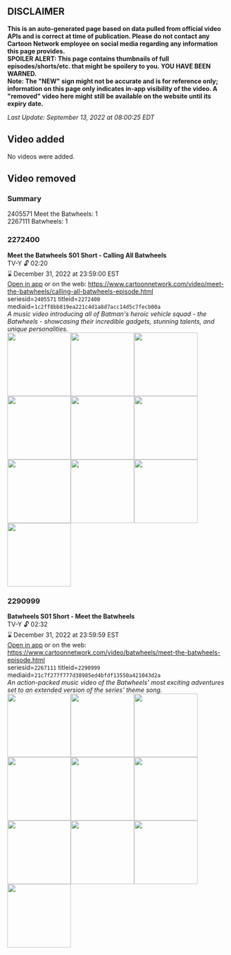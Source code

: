 ## DISCLAIMER
**This is an auto-generated page based on data pulled from official video APIs and is correct at time of publication. Please do not contact any Cartoon Network employee on social media regarding any information this page provides.**  
**SPOILER ALERT: This page contains thumbnails of full episodes/shorts/etc. that might be spoilery to you. YOU HAVE BEEN WARNED.**  
**Note: The "NEW" sign might not be accurate and is for reference only; information on this page only indicates in-app visibility of the video. A "removed" video here might still be available on the website until its expiry date.**  

_Last Update: September 13, 2022 at 08:00:25 EDT_
## Video added
No videos were added.  
## Video removed
### Summary
2405571 Meet the Batwheels: 1  
2267111 Batwheels: 1  
### 2272400
**Meet the Batwheels S01 Short - Calling All Batwheels**  
TV-Y 🔓 02:20  
⌛ December 31, 2022 at 23:59:00 EST  
[Open in app](https://cnvideo.sercomkc.org/redirector.html?type=cnapp&seriesid=1000000000093702&titleid=2272400&mediaid=1c2ff8bb819ea221c4d1a8d7acc14d5c7fecb00a) or on the web: https://www.cartoonnetwork.com/video/meet-the-batwheels/calling-all-batwheels-episode.html  
seriesid=`2405571` titleid=`2272400` mediaid=`1c2ff8bb819ea221c4d1a8d7acc14d5c7fecb00a`  
_A music video introducing all of Batman's heroic vehicle squad - the Batwheels - showcasing their incredible gadgets, stunning talents, and unique personalities._  
<a href="https://s3.amazonaws.com/cartoonorchestrator/2272400_001_1280x720.jpg"><img src="https://s3.amazonaws.com/cartoonorchestrator/2272400_001_640x360.jpg" height="144px" /></a><a href="https://s3.amazonaws.com/cartoonorchestrator/2272400_002_1280x720.jpg"><img src="https://s3.amazonaws.com/cartoonorchestrator/2272400_002_640x360.jpg" height="144px" /></a><a href="https://s3.amazonaws.com/cartoonorchestrator/2272400_003_1280x720.jpg"><img src="https://s3.amazonaws.com/cartoonorchestrator/2272400_003_640x360.jpg" height="144px" /></a><a href="https://s3.amazonaws.com/cartoonorchestrator/2272400_004_1280x720.jpg"><img src="https://s3.amazonaws.com/cartoonorchestrator/2272400_004_640x360.jpg" height="144px" /></a><a href="https://s3.amazonaws.com/cartoonorchestrator/2272400_005_1280x720.jpg"><img src="https://s3.amazonaws.com/cartoonorchestrator/2272400_005_640x360.jpg" height="144px" /></a><a href="https://s3.amazonaws.com/cartoonorchestrator/2272400_006_1280x720.jpg"><img src="https://s3.amazonaws.com/cartoonorchestrator/2272400_006_640x360.jpg" height="144px" /></a><a href="https://s3.amazonaws.com/cartoonorchestrator/2272400_007_1280x720.jpg"><img src="https://s3.amazonaws.com/cartoonorchestrator/2272400_007_640x360.jpg" height="144px" /></a><a href="https://s3.amazonaws.com/cartoonorchestrator/2272400_008_1280x720.jpg"><img src="https://s3.amazonaws.com/cartoonorchestrator/2272400_008_640x360.jpg" height="144px" /></a><a href="https://s3.amazonaws.com/cartoonorchestrator/2272400_009_1280x720.jpg"><img src="https://s3.amazonaws.com/cartoonorchestrator/2272400_009_640x360.jpg" height="144px" /></a><a href="https://s3.amazonaws.com/cartoonorchestrator/2272400_010_1280x720.jpg"><img src="https://s3.amazonaws.com/cartoonorchestrator/2272400_010_640x360.jpg" height="144px" /></a>
### 2290999
**Batwheels S01 Short - Meet the Batwheels**  
TV-Y 🔓 02:32  
⌛ December 31, 2022 at 23:59:59 EST  
[Open in app](https://cnvideo.sercomkc.org/redirector.html?type=cnapp&seriesid=1000000000093702&titleid=2290999&mediaid=21c7f277f777d38985ed4bfdf13550a421043d2a) or on the web: https://www.cartoonnetwork.com/video/batwheels/meet-the-batwheels-episode.html  
seriesid=`2267111` titleid=`2290999` mediaid=`21c7f277f777d38985ed4bfdf13550a421043d2a`  
_An action-packed music video of the Batwheels' most exciting adventures set to an extended version of the series' theme song._  
<a href="https://s3.amazonaws.com/cartoonorchestrator/2290999_001_1280x720.jpg"><img src="https://s3.amazonaws.com/cartoonorchestrator/2290999_001_640x360.jpg" height="144px" /></a><a href="https://s3.amazonaws.com/cartoonorchestrator/2290999_002_1280x720.jpg"><img src="https://s3.amazonaws.com/cartoonorchestrator/2290999_002_640x360.jpg" height="144px" /></a><a href="https://s3.amazonaws.com/cartoonorchestrator/2290999_003_1280x720.jpg"><img src="https://s3.amazonaws.com/cartoonorchestrator/2290999_003_640x360.jpg" height="144px" /></a><a href="https://s3.amazonaws.com/cartoonorchestrator/2290999_004_1280x720.jpg"><img src="https://s3.amazonaws.com/cartoonorchestrator/2290999_004_640x360.jpg" height="144px" /></a><a href="https://s3.amazonaws.com/cartoonorchestrator/2290999_005_1280x720.jpg"><img src="https://s3.amazonaws.com/cartoonorchestrator/2290999_005_640x360.jpg" height="144px" /></a><a href="https://s3.amazonaws.com/cartoonorchestrator/2290999_006_1280x720.jpg"><img src="https://s3.amazonaws.com/cartoonorchestrator/2290999_006_640x360.jpg" height="144px" /></a><a href="https://s3.amazonaws.com/cartoonorchestrator/2290999_007_1280x720.jpg"><img src="https://s3.amazonaws.com/cartoonorchestrator/2290999_007_640x360.jpg" height="144px" /></a><a href="https://s3.amazonaws.com/cartoonorchestrator/2290999_008_1280x720.jpg"><img src="https://s3.amazonaws.com/cartoonorchestrator/2290999_008_640x360.jpg" height="144px" /></a><a href="https://s3.amazonaws.com/cartoonorchestrator/2290999_009_1280x720.jpg"><img src="https://s3.amazonaws.com/cartoonorchestrator/2290999_009_640x360.jpg" height="144px" /></a><a href="https://s3.amazonaws.com/cartoonorchestrator/2290999_010_1280x720.jpg"><img src="https://s3.amazonaws.com/cartoonorchestrator/2290999_010_640x360.jpg" height="144px" /></a>
